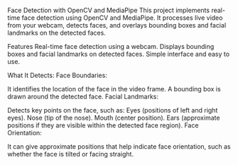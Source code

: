 Face Detection with OpenCV and MediaPipe
This project implements real-time face detection using OpenCV and MediaPipe. It processes live video from your webcam, detects faces, and overlays bounding boxes and facial landmarks on the detected faces.

Features
Real-time face detection using a webcam.
Displays bounding boxes and facial landmarks on detected faces.
Simple interface and easy to use.

What It Detects:
Face Boundaries:

It identifies the location of the face in the video frame.
A bounding box is drawn around the detected face.
Facial Landmarks:

Detects key points on the face, such as:
Eyes (positions of left and right eyes).
Nose (tip of the nose).
Mouth (center position).
Ears (approximate positions if they are visible within the detected face region).
Face Orientation:

It can give approximate positions that help indicate face orientation, such as whether the face is tilted or facing straight.
